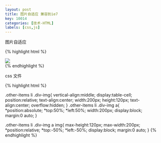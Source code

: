```yaml
---
layout: post
title: 图片自适应 兼容到ie7
key: 10014
categories: [技术-HTML]
labels: [css,js]
---
```


图片自适应 

{% highlight html %}
<div class="div-img">
    <span>
        <img src="http://www.dhresource.com/200x200/f2/albu/g4/M00/2C/DF/rBVaEFcuwXWAG8miAAHCR9HqTwE205.jpg">
    </span>
</div>
{% endhighlight %}

css 文件

{% highlight html %}

.other-items li .div-img{
    vertical-align:middle; 
    display:table-cell; 
    position:relative; 
    text-align:center; 
    width:200px; 
    height:120px;
    text-align:center;
    overflow:hidden;
}
.other-items li .div-img a{ 
    *position:absolute;
    *top:50%;
    *left:50%;
    width:200px;
    display:block;
    margin:0 auto;
}

.other-items li .div-img a img{ 
    max-height:120px; 
    max-width:200px;
    *position:relative;
    *top:-50%;
    *left:-50%;
    display:block;
    margin:0 auto;
}
{% endhighlight %}